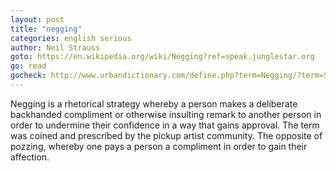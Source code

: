 ```yaml
---
layout: post
title: "negging"
categories: english serious
author: Neil Strauss
goto: https://en.wikipedia.org/wiki/Negging?ref=speak.junglestar.org
go: read
gocheck: http://www.urbandictionary.com/define.php?term=Negging/?term=Sarging
---
```

Negging is a rhetorical strategy whereby a person makes a deliberate backhanded compliment or otherwise insulting remark to another person in order to undermine their confidence in a way that gains approval. The term was coined and prescribed by the pickup artist community. The opposite of pozzing, whereby one pays a person a compliment in order to gain their affection.
